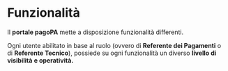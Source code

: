 # Funzionalità

Il **portale pagoPA** mette a disposizione funzionalità differenti.&#x20;

Ogni utente abilitato in base al ruolo (ovvero di **Referente dei Pagamenti** o di **Referente Tecnico**), possiede su ogni funzionalità un diverso **livello di visibilità** **e operatività.**

